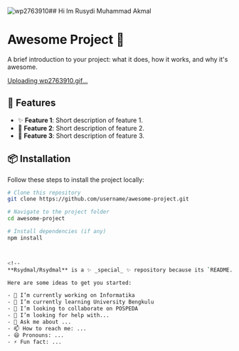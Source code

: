 ![wp2763910](https://github.com/user-attachments/assets/65cc97d1-8b80-412b-b22d-84d7531df73e)## Hi Im Rusydi Muhammad Akmal
# Awesome Project 🚀

A brief introduction to your project: what it does, how it works, and why it's awesome.

[Uploading wp2763910.gif…]()


## 🌟 Features

- ✨ **Feature 1**: Short description of feature 1.
- 🚀 **Feature 2**: Short description of feature 2.
- 🎨 **Feature 3**: Short description of feature 3.

## 📦 Installation

Follow these steps to install the project locally:

```bash
# Clone this repository
git clone https://github.com/username/awesome-project.git

# Navigate to the project folder
cd awesome-project

# Install dependencies (if any)
npm install



<!--
**Rsydmal/Rsydmal** is a ✨ _special_ ✨ repository because its `README.md` (this file) appears on your GitHub profile.

Here are some ideas to get you started:

- 🔭 I’m currently working on Informatika 
- 🌱 I’m currently learning University Bengkulu
- 👯 I’m looking to collaborate on POSPEDA
- 🤔 I’m looking for help with...
- 💬 Ask me about ...
- 📫 How to reach me: ...
- 😄 Pronouns: ...
- ⚡ Fun fact: ...
  
